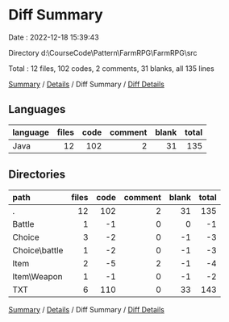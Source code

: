 # Diff Summary

Date : 2022-12-18 15:39:43

Directory d:\\CourseCode\\Pattern\\FarmRPG\\FarmRPG\\src

Total : 12 files,  102 codes, 2 comments, 31 blanks, all 135 lines

[Summary](results.md) / [Details](details.md) / Diff Summary / [Diff Details](diff-details.md)

## Languages
| language | files | code | comment | blank | total |
| :--- | ---: | ---: | ---: | ---: | ---: |
| Java | 12 | 102 | 2 | 31 | 135 |

## Directories
| path | files | code | comment | blank | total |
| :--- | ---: | ---: | ---: | ---: | ---: |
| . | 12 | 102 | 2 | 31 | 135 |
| Battle | 1 | -1 | 0 | 0 | -1 |
| Choice | 3 | -2 | 0 | -1 | -3 |
| Choice\\battle | 1 | -2 | 0 | -1 | -3 |
| Item | 2 | -5 | 2 | -1 | -4 |
| Item\\Weapon | 1 | -1 | 0 | -1 | -2 |
| TXT | 6 | 110 | 0 | 33 | 143 |

[Summary](results.md) / [Details](details.md) / Diff Summary / [Diff Details](diff-details.md)